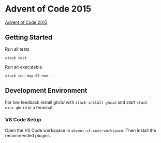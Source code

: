 # Advent of Code 2015

[Advent of Code 2015](https://adventofcode.com/2015)

## Getting Started

Run all tests

    stack test

Run an executable

    stack run day-01-exe

## Development Environment

For live feedback install _ghcid_ with `stack install ghcid` and start
`stack exec ghcid` in a terminal.

### VS Code Setup

Open the VS Code workspace in `advent-of.code-workspace`.
Then install the recommended plugins.
